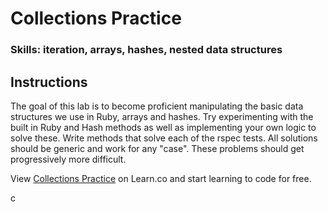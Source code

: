 

# Collections Practice

### Skills: iteration, arrays, hashes, nested data structures

## Instructions

The goal of this lab is to become proficient manipulating the basic data structures we use in Ruby, arrays and hashes.  Try experimenting with the built in Ruby and Hash methods as well as implementing your own logic to solve these.  Write methods that solve each of the rspec tests. All solutions should be generic and work for any "case".
These problems should get progressively more difficult.

<p data-visibility='hidden'>View <a href='https://learn.co/lessons/collections_practice_vol_2' title='Collections Practice'>Collections Practice</a> on Learn.co and start learning to code for free.</p>
c
